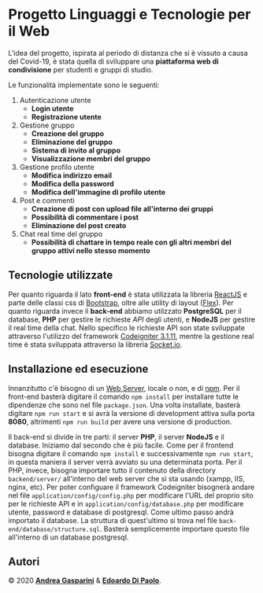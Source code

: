 # Progetto Linguaggi e Tecnologie per il Web

L'idea del progetto, ispirata al periodo di distanza che si è vissuto a causa del Covid-19, è stata quella di sviluppare una **piattaforma web di condivisione** per studenti e gruppi di studio. 

Le funzionalità implementate sono le seguenti:
1. Autenticazione utente
	- **Login utente**
	- **Registrazione utente**
2. Gestione gruppo
	- **Creazione del gruppo**
	- **Eliminazione del gruppo**
	- **Sistema di invito al gruppo**
	- **Visualizzazione membri del gruppo**
3. Gestione profilo utente
	- **Modifica indirizzo email**
	- **Modifica della password**
	- **Modifica dell'immagine di profilo utente**
4. Post e commenti
	- **Creazione di post con upload file all'interno dei gruppi**
	- **Possibilità di commentare i post**
	- **Eliminazione del post creato**
5. Chat real time del gruppo
	- **Possibilità di chattare in tempo reale con gli altri membri del gruppo attivi nello stesso momento**

## Tecnologie utilizzate ##
Per quanto riguarda il lato **front-end** è stata utilizzata la libreria [ReactJS](https://it.reactjs.org/) e parte delle classi css di [Bootstrap](https://getbootstrap.com/), oltre alle utility di layout ([Flex](https://getbootstrap.com/docs/4.4/utilities/flex/)).
Per quanto riguarda invece il **back-end** abbiamo utilzzato **PostgreSQL** per il database, **PHP** per gestire le richieste _API_ degli utenti, e **NodeJS** per gestire il real time della chat. 
Nello specifico le richieste API son state sviluppate attraverso l'utilizzo del framework [Codeigniter 3.1.11](https://codeigniter.com/), mentre la gestione real time è stata sviluppata attraverso la libreria [Socket.io](https://socket.io).

## Installazione ed esecuzione ##
Innanzitutto c'è bisogno di un [Web Server](https://it.wikipedia.org/wiki/Server_web), locale o non, e di [npm](https://www.npmjs.com/).
Per il front-end basterà digitare il comando `npm install` per installare tutte le dipendenze che sono nel file `package.json`. Una volta installate, basterà digitare `npm run start` e si avrà la versione di development attiva sulla porta **8080**, altrimenti `npm run build` per avere una versione di production.

Il back-end si divide in tre parti: il server **PHP**, il server **NodeJS** e il database. Iniziamo dal secondo che è più facile.
Come per il frontend bisogna digitare il comando `npm install` e successivamente `npm run start`, in questa maniera il server verrà avviato su una determinata porta.
Per il PHP, invece, bisogna importare tutto il contenuto della directory `backend/server/` all'interno del web server che si sta usando (xampp, IIS, nginx, etc). 
Per poter configuare il framework Codeigniter bisognerà andare nel file `application/config/config.php` per modificare l'URL del proprio sito per le richieste API e in `application/config/database.php` per modificare utente, password e database di postgresql.
Come ultimo passo andrà importato il database.  La struttura di quest'ultimo si trova nel file `back-end/database/structure.sql`. Basterà semplicemente importare questo file all'interno di un database postgresql.
		
## Autori ##
&copy; 2020 **[Andrea Gasparini](https://github.com/andrea-gasparini)** & **[Edoardo Di Paolo](https://github.com/aedoardo)**.
